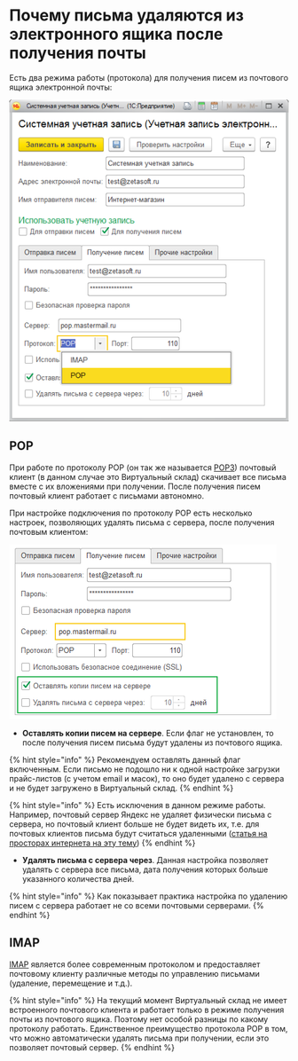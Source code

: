 # Почему письма удаляются из электронного ящика после получения почты

Есть два режима работы \(протокола\) для получения писем из почтового ящика электронной почты:

![](../.gitbook/assets/image%20%2833%29.png)

## POP

При работе по протоколу POP \(он так же называется [POP3](https://ru.wikipedia.org/wiki/POP3)\) почтовый клиент \(в данном случае это Виртуальный склад\) скачивает все письма вместе с их вложениями при получении. После получения писем почтовый клиент работает с письмами автономно.

При настройке подключения по протоколу POP есть несколько настроек, позволяющих удалять письма с сервера, после получения почтовым клиентом:

![](../.gitbook/assets/image%20%2848%29.png)

* **Оставлять копии писем на сервере**. Если флаг не установлен, то после получения писем письма будут удалены из почтового ящика.

{% hint style="info" %}
Рекомендуем оставлять данный флаг включенным. Если письмо не подошло ни к одной настройке загрузки прайс-листов \(с учетом email и масок\), то оно будет удалено с сервера и не будет загружено в Виртуальный склад.
{% endhint %}

{% hint style="info" %}
Есть исключения в данном режиме работы. Например, почтовый сервер Яндекс не удаляет физически письма с сервера, но почтовый клиент больше не будет видеть их, т.е. для почтовых клиентов письма будут считаться удаленными \([статья на просторах интернета на эту тему](https://roem.ru/09-09-2014/109256/pochemu-yandeks-izmenil-standart-raboty-pop3-i-ne-daet-udalyat-elektronnye-pisma-iz-klienta/)\)
{% endhint %}

* **Удалять письма с сервера через**. Данная настройка позволяет удалять с сервера все письма, дата получения которых больше указанного количества дней.

{% hint style="info" %}
Как показывает практика настройка по удалению писем с сервера работает не со всеми почтовыми серверами.
{% endhint %}



## IMAP

[IMAP](https://ru.wikipedia.org/wiki/IMAP) является более современным протоколом и предоставляет почтовому клиенту различные методы по управлению письмами \(удаление, перемещение и т.д.\).

{% hint style="info" %}
На текущий момент Виртуальный склад не имеет встроенного почтового клиента и работает только в режиме получения почты из почтового ящика. Поэтому нет особой разницы по какому протоколу работать. Единственное преимущество протокола POP в том, что можно автоматически удалять письма при получении, если это позволяет почтовый сервер.
{% endhint %}



